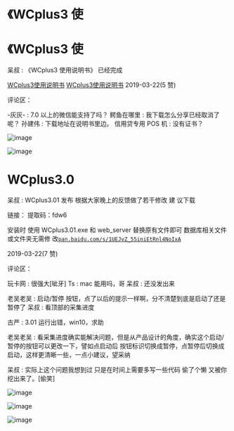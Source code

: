 # 《WCplus3 使

# 《WCplus3 使

呆叔 : 《WCplus3 使用说明书》 已经完成

[WCplus3](https://shimo.im/docs/dA7ejdOQuPwo7NZV/)[使用说明书](https://shimo.im/docs/dA7ejdOQuPwo7NZV/) [WCplus3](https://shimo.im/docs/dA7ejdOQuPwo7NZV/)[使用说明书](https://shimo.im/docs/dA7ejdOQuPwo7NZV/) 2019-03-22(5 赞)

评论区：

-灰灰- : 7.0 以上的微信能支持了吗？ 鳄鱼在哪里 : 我下载怎么分享已经取消了呢？ 孙建伟 : 下载地址在说明书里边。 信用贷专用 POS 机 : 没有证书？

![image](img/Image_090.png)

![image](img/Image_091.png)

# WCplus3.0

呆叔 : WCplus3.01 发布 根据大家晚上的反馈做了若干修改 建 议下载

链接： 提取码：fdw6

安装时 使用 WCplus3.01.exe 和 web_server 替换原有文件即可 数据库相关文件或文件夹无需修 改[`pan.baidu.com/s/1UEJvZ_55iniEtRnl4NoIxA`](https://pan.baidu.com/s/1UEJvZ_55iniEtRnl4NoIxA)

2019-03-22(7 赞)

评论区：

玩卡网 : 很强大[呲牙] Ts : mac 能用吗，哥 呆叔 : 还没发出来

老吴老吴 : 启动/暂停 按钮，点了以后的提示一样啊，分不清楚到底是启动了还是暂停了 呆叔 : 看顶部的采集进度

古严 : 3.01 运行出错，win10，求助

老吴老吴 : 看采集进度确实能解决问题，但是从产品设计的角度，确实这个启动/暂停的按钮可以更改一下，譬如点启动后 按钮标识切换成暂停，点暂停后切换成启动，这样更清晰一些，一点小建议，望采纳

呆叔 : 实际上这个问题我想到过 只是在时间上需要多写一些代码 偷了个懒 又被你挖出来了。[偷笑]

![image](img/Image_092.png)

![image](img/Image_093.png)

![image](img/Image_094.png)